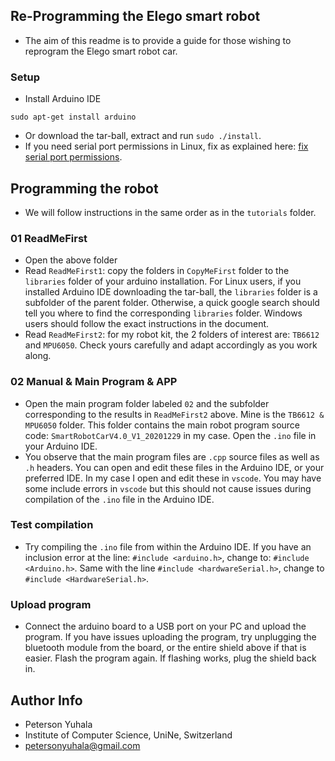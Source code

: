 ## Re-Programming the Elego smart robot
- The aim of this readme is to provide a guide for those wishing to reprogram the Elego smart robot car.


### Setup
- Install Arduino IDE
```
sudo apt-get install arduino

```
- Or download the tar-ball, extract and run `sudo ./install`. 
- If you need serial port permissions in Linux, fix as explained here: [fix serial port permissions](https://linoxide.com/how-to-install-arduino-ide-on-ubuntu-20-04/).

## Programming the robot
- We will follow instructions in the same order as in the `tutorials` folder.
### 01 ReadMeFirst
- Open the above folder
- Read `ReadMeFirst1`: copy the folders in `CopyMeFirst` folder to the `libraries` folder of your arduino installation. For Linux users, if you installed Arduino IDE downloading the tar-ball, the `libraries` folder is a subfolder of the parent folder. Otherwise, a quick google search should tell you where to find the corresponding `libraries` folder. Windows users should follow the exact instructions in the document.
- Read `ReadMeFirst2`: for my robot kit, the 2 folders of interest are: `TB6612` and `MPU6050`. Check yours carefully and adapt accordingly as you work along.

### 02 Manual & Main Program & APP
- Open the main program folder labeled `02` and the subfolder corresponding to the results in `ReadMeFirst2` above. Mine is the `TB6612 & MPU6050` folder. This folder contains the main robot program source code: `SmartRobotCarV4.0_V1_20201229` in my case. Open the `.ino` file in your Arduino IDE.
- You observe that the main program files are `.cpp` source files as well as `.h` headers. You can open and edit these files in the Arduino IDE, or your preferred IDE. In my case I open and edit these in `vscode`. You may have some include errors in `vscode` but this should not cause issues during compilation of the `.ino` file in the Arduino IDE.


### Test compilation
- Try compiling the `.ino` file from within the Arduino IDE. If you have an inclusion error at the line: `#include <arduino.h>`, change to: `#include <Arduino.h>`. Same with the line `#include <hardwareSerial.h>`, change to `#include <HardwareSerial.h>`. 

### Upload program
- Connect the arduino board to a USB port on your PC and upload the program. If you have issues uploading the program, try unplugging the bluetooth module from the board, or the entire shield above if that is easier. Flash the program again. If flashing works, plug the shield back in.











## Author Info
- Peterson Yuhala
- Institute of Computer Science, UniNe, Switzerland
- petersonyuhala@gmail.com

